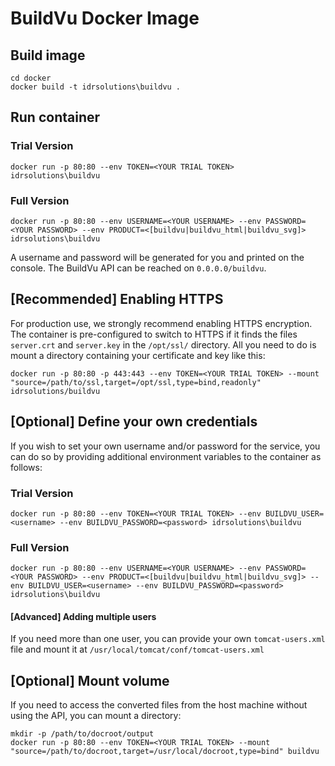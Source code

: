 # BuildVu Docker Image

## Build image
```
cd docker
docker build -t idrsolutions\buildvu . 
```

## Run container
### Trial Version
```
docker run -p 80:80 --env TOKEN=<YOUR TRIAL TOKEN> idrsolutions\buildvu
```
### Full Version
```
docker run -p 80:80 --env USERNAME=<YOUR USERNAME> --env PASSWORD=<YOUR PASSWORD> --env PRODUCT=<[buildvu|buildvu_html|buildvu_svg]> idrsolutions\buildvu
```
A username and password will be generated for you and printed on the console. The BuildVu API can be reached on `0.0.0.0/buildvu`. 

## [Recommended] Enabling HTTPS
For production use, we strongly recommend enabling HTTPS encryption. The container is pre-configured to switch to HTTPS
if it finds the files `server.crt` and `server.key` in the `/opt/ssl/` directory. All you need to do is mount a directory
containing your certificate and key like this:
```
docker run -p 80:80 -p 443:443 --env TOKEN=<YOUR TRIAL TOKEN> --mount "source=/path/to/ssl,target=/opt/ssl,type=bind,readonly" idrsolutions/buildvu
```

## [Optional] Define your own credentials
If you wish to set your own username and/or password for the service, you can do so by providing additional environment
variables to the container as follows:

### Trial Version
```
docker run -p 80:80 --env TOKEN=<YOUR TRIAL TOKEN> --env BUILDVU_USER=<username> --env BUILDVU_PASSWORD=<password> idrsolutions\buildvu
```
### Full Version
```
docker run -p 80:80 --env USERNAME=<YOUR USERNAME> --env PASSWORD=<YOUR PASSWORD> --env PRODUCT=<[buildvu|buildvu_html|buildvu_svg]> --env BUILDVU_USER=<username> --env BUILDVU_PASSWORD=<password> idrsolutions\buildvu
```

#### [Advanced] Adding multiple users
If you need more than one user, you can provide your own `tomcat-users.xml` file and mount it at `/usr/local/tomcat/conf/tomcat-users.xml`

## [Optional] Mount volume
If you need to access the converted files from the host machine without using the API, you can mount a directory:
```
mkdir -p /path/to/docroot/output
docker run -p 80:80 --env TOKEN=<YOUR TRIAL TOKEN> --mount "source=/path/to/docroot,target=/usr/local/docroot,type=bind" buildvu
```

